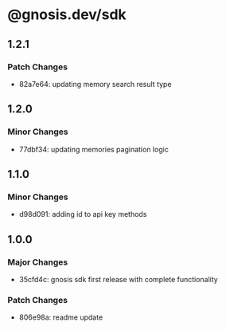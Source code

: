 # @gnosis.dev/sdk

## 1.2.1

### Patch Changes

- 82a7e64: updating memory search result type

## 1.2.0

### Minor Changes

- 77dbf34: updating memories pagination logic

## 1.1.0

### Minor Changes

- d98d091: adding id to api key methods

## 1.0.0

### Major Changes

- 35cfd4c: gnosis sdk first release with complete functionality

### Patch Changes

- 806e98a: readme update
